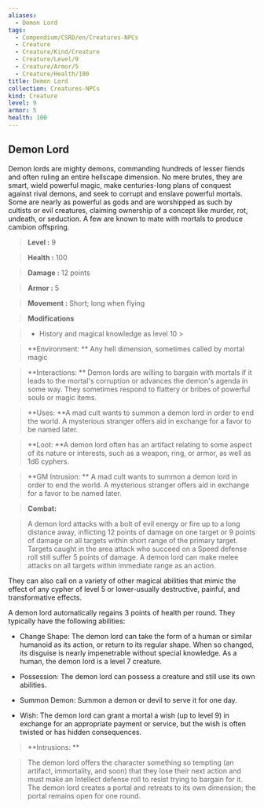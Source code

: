```yaml
---
aliases:
  - Demon Lord
tags:
  - Compendium/CSRD/en/Creatures-NPCs
  - Creature
  - Creature/Kind/Creature
  - Creature/Level/9
  - Creature/Armor/5
  - Creature/Health/100
title: Demon Lord
collection: Creatures-NPCs
kind: Creature
level: 9
armor: 5
health: 100
---
```

## Demon Lord    
Demon lords are mighty demons, commanding hundreds of lesser fiends and often ruling an entire hellscape dimension. No mere brutes, they are smart, wield powerful magic, make centuries-long plans of conquest against rival demons, and seek to corrupt and enslave powerful mortals. Some are nearly as powerful as gods and are worshipped as such by cultists or evil creatures, claiming ownership of a concept like murder, rot, undeath, or seduction. A few are known to mate with mortals to produce cambion offspring.    
  
    
> **Level :** 9    
> **Health :** 100    
> **Damage :** 12 points    
> **Armor :** 5    
> **Movement :** Short; long when flying    
> **Modifications**    
>- History and magical knowledge as level 10 >  
>    
> **Environment: ** Any hell dimension, sometimes called by mortal magic    
> **Interactions: ** Demon lords are willing to bargain with mortals if it leads to the mortal's corruption or advances the demon's agenda in some way. They sometimes respond to flattery or bribes of powerful souls or magic items.    
> **Uses: **A mad cult wants to summon a demon lord in order to end the world. A mysterious stranger offers aid in exchange for a favor to be named later.    
> **Loot: **A demon lord often has an artifact relating to some aspect of its nature or interests, such as a weapon, ring, or armor, as well as 1d6 cyphers.    
> **GM Intrusion: ** A mad cult wants to summon a demon lord in order to end the world. A mysterious stranger offers aid in exchange for a favor to be named later.    
  
> **Combat:**   
> A demon lord attacks with a bolt of evil energy or fire up to a long distance away, inflicting 12 points of damage on one target or 9 points of damage on all targets within short range of the primary target. Targets caught in the area attack who succeed on a Speed defense roll still suffer 5 points of damage. A demon lord can make melee attacks on all targets within immediate range as an action.   
They can also call on a variety of other magical abilities that mimic the effect of any cypher of level 5 or lower-usually destructive, painful, and transformative effects.  
 A demon lord automatically regains 3 points of health per round. They typically have the following abilities:   
* Change Shape: The demon lord can take the form of a human or similar humanoid as its action, or return to its regular shape. When so changed, its disguise is nearly impenetrable without special knowledge. As a human, the demon lord is a level 7 creature.   
* Possession: The demon lord can possess a creature and still use its own abilities.   
* Summon Demon: Summon a demon or devil to serve it for one day.   
* Wish: The demon lord can grant a mortal a wish (up to level 9) in exchange for an appropriate payment or service, but the wish is often twisted or has hidden consequences.    
    
  
> **Intrusions: **   
> The demon lord offers the character something so tempting (an artifact, immortality, and soon) that they lose their next action and must make an Intellect defense roll to resist trying to bargain for it. The demon lord creates a portal and retreats to its own dimension; the portal remains open for one round.    
